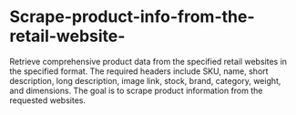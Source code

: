 # Scrape-product-info-from-the-retail-website-
Retrieve comprehensive product data from the specified retail websites in the specified format. The required headers include SKU, name, short description, long description, image link, stock, brand, category, weight, and dimensions. The goal is to scrape product information from the requested websites.
